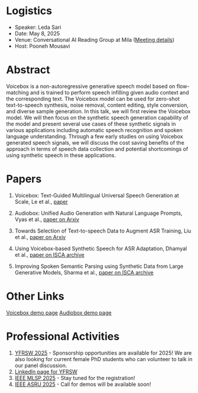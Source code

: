 # Logistics

- Speaker: Leda Sari
- Date: May 8, 2025
- Venue: Conversational AI Reading Group at Mila ([Meeting details](https://poonehmousavi.github.io/rg.html))
- Host: Pooneh Mousavi

# Abstract
Voicebox is a non-autoregressive generative speech model based on flow-matching and is trained to perform speech infilling given audio context and the corresponding text. The Voicebox model can be used for zero-shot text-to-speech synthesis, noise removal, content editing, style conversion, and diverse sample generation. In this talk, we will first review the Voicebox model. We will then focus on the synthetic speech generation capability of the model and present several use cases of these synthetic signals in various applications including automatic speech recognition and spoken language understanding. Through a few early studies on using Voicebox generated speech signals, we will discuss the cost saving benefits of the approach in terms of speech data collection and potential shortcomings of using synthetic speech in these applications. 


# Papers
1. Voicebox: Text-Guided Multilingual Universal Speech Generation at Scale, Le et al., [paper](https://proceedings.neurips.cc/paper_files/paper/2023/file/2d8911db9ecedf866015091b28946e15-Paper-Conference.pdf)

2. Audiobox: Unified Audio Generation with Natural Language Prompts, Vyas et al., [paper on Arxiv](https://arxiv.org/pdf/2312.15821)

3. Towards Selection of Text-to-speech Data to Augment ASR Training, Liu et al., [paper on Arxiv](https://arxiv.org/pdf/2306.00998)

4. Using Voicebox-based Synthetic Speech for ASR Adaptation, Dhamyal et al., [paper on ISCA archive](https://www.isca-archive.org/syndata4genai_2024/dhamyal24_syndata4genai.pdf)

5. Improving Spoken Semantic Parsing using Synthetic Data from Large Generative Models, Sharma et al., [paper on ISCA archive](https://www.isca-archive.org/syndata4genai_2024/sharma24_syndata4genai.pdf)

# Other Links
[Voicebox demo page](https://voicebox.metademolab.com/)
[Audiobox demo page](https://audiobox.metademolab.com/)

# Professional Activities
1. [YFRSW 2025](https://sites.google.com/view/yfrsw-2025/) - Sponsorship opportunities are available for 2025! We are also looking for current female PhD students who can volunteer to talk in our panel discussion. 
2. [LinkedIn page for YFRSW](https://www.linkedin.com/company/young-female-researchers-in-speech-workshop-yfrsw/)
3. [IEEE MLSP 2025](https://2025.ieeemlsp.org/en/default.asp) - Stay tuned for the registration!
4. [IEEE ASRU 2025](https://2025.ieeeasru.org/) - Call for demos will be available soon! 


